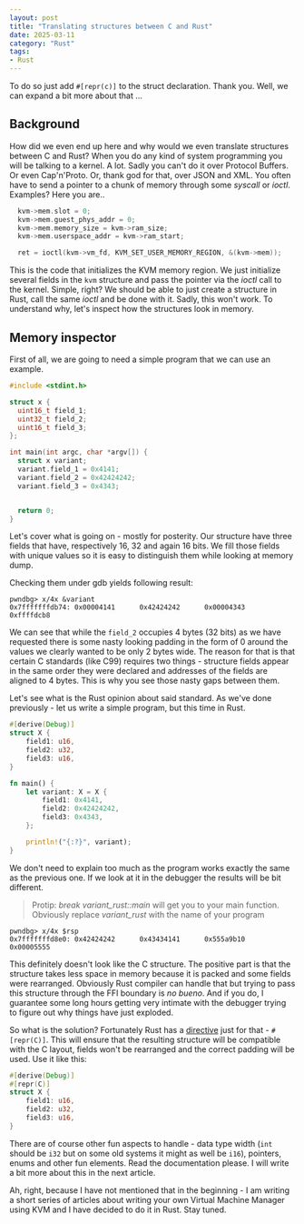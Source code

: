 ```yaml
---
layout: post
title: "Translating structures between C and Rust"
date: 2025-03-11
category: "Rust"
tags:
- Rust
---
```


To do so just add `#[repr(c)]` to the struct declaration. Thank you. Well, we can expand a bit more about that ...

## Background
How did we even end up here and why would we even translate structures between C and Rust? When you do any kind of system programming you will be talking to a kernel. A lot. Sadly you can't do it over Protocol Buffers. Or even Cap'n'Proto. Or, thank god for that, over JSON and XML. You often have to send a pointer to a chunk of memory  through some *syscall* or *ioctl*. Examples? Here you are..
```C
  kvm->mem.slot = 0;
  kvm->mem.guest_phys_addr = 0;
  kvm->mem.memory_size = kvm->ram_size;
  kvm->mem.userspace_addr = kvm->ram_start;

  ret = ioctl(kvm->vm_fd, KVM_SET_USER_MEMORY_REGION, &(kvm->mem));
```

This is the code that initializes the KVM memory region. We just initialize several fields in the `kvm` structure and pass the pointer via the *ioctl* call to the kernel. Simple, right? We should be able to just create a structure in Rust, call the same *ioctl* and be done with it. Sadly, this won't work. To understand why, let's inspect how the structures look in memory. 

## Memory inspector
First of all, we are going to need a simple program that we can use an example.
```c
#include <stdint.h>

struct x {
  uint16_t field_1;
  uint32_t field_2;
  uint16_t field_3;
};

int main(int argc, char *argv[]) {
  struct x variant;
  variant.field_1 = 0x4141;
  variant.field_2 = 0x42424242;
  variant.field_3 = 0x4343;


  return 0;
}
```

Let's cover what is going on - mostly for posterity. Our structure have three fields that have, respectively 16, 32 and again 16 bits. We fill those fields with unique values so it is easy to distinguish them while looking at memory dump.

Checking them under gdb yields following result:
```
pwndbg> x/4x &variant
0x7fffffffdb74: 0x00004141      0x42424242      0x00004343      0xffffdcb8
```

We can see that while the `field_2` occupies 4 bytes (32 bits) as we have requested there is some nasty looking padding in the form of 0 around the values we clearly wanted to be only 2 bytes wide. The reason for that is that certain C standards (like C99) requires two things - structure fields appear in the same order they were declared and addresses of the fields are aligned to 4 bytes. This is why you see those nasty gaps between them.

Let's see what is the Rust opinion about said standard. As we've done previously - let us write a simple program, but this time in Rust.
```rust
#[derive(Debug)]
struct X {
    field1: u16,
    field2: u32,
    field3: u16,
}

fn main() {
    let variant: X = X {
        field1: 0x4141,
        field2: 0x42424242,
        field3: 0x4343,
    };

    println!("{:?}", variant);
}
```

We don't need to explain too much as the program works exactly the same as the previous one. If we look at it in the debugger the results will be bit different.

> Protip: *break variant_rust::main* will get you to your main function. Obviously replace *variant_rust* with the name of your program

```
pwndbg> x/4x $rsp
0x7fffffffd8e0: 0x42424242      0x43434141      0x555a9b10      0x00005555
```

This definitely doesn't look like the C structure. The positive part is that the structure takes less space in memory because it is packed and some fields were rearranged. Obviously Rust compiler can handle that but trying to pass this structure through the FFI boundary is *no bueno*. And if you do, I guarantee some long hours getting very intimate with the debugger trying to figure out why things have just exploded.

So what is the solution? Fortunately Rust has a [directive](https://doc.rust-lang.org/nomicon/other-reprs.html) just for that - `#[repr(C)]`. This will ensure that the resulting structure will be compatible with the C layout, fields won't be rearranged and the correct padding will be used. Use it like this:
```rust
#[derive(Debug)]
#[repr(C)]
struct X {
    field1: u16,
    field2: u32,
    field3: u16,
}
```

There are of course other fun aspects to handle - data type width (`int` should be `i32` but on some old systems it might as well be `i16`), pointers, enums and other fun elements. Read the documentation please. I will write a bit more about this in the next article. 

Ah, right, because I have not mentioned that in the beginning - I am writing a short series of articles about writing your own Virtual Machine Manager using KVM and I have decided to do it in Rust. Stay tuned. 